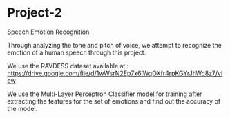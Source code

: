 # Project-2
Speech Emotion Recognition 

Through analyzing the tone and pitch of voice, we attempt to recognize the emotion of a human speech through this project.

We use the RAVDESS dataset available at : https://drive.google.com/file/d/1wWsrN2Ep7x6lWqOXfr4rpKGYrJhWc8z7/view

We use the Multi-Layer Perceptron Classifier model for training after extracting the features for the set of emotions and find out the accuracy of the model.


